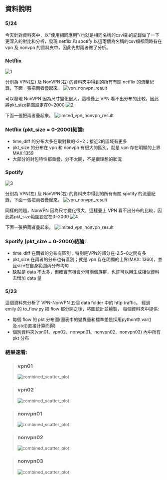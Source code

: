 ## 資料說明

### 5/24
今天針對資料夾中，以"使用相同應用"(也就是相同名稱的csv檔)的紀錄做了一下更深入的對比和分析，發現 netflix 和 spotify 以這兩個為名稱的csv檔都同時有在 vpn 及 nonvpn 的資料夾中，因此先對兩者做了分析。

### Netflix
![1](https://github.com/Computer-Networks-CO3005-Group3/Final_Project/assets/73822955/c1cfd15c-c7a4-4997-b883-ac23944c1ebd)

分別為 VPN(左) 及 NonVPN(右) 的資料夾中得到的所有有關 netflix 的流量紀錄，下面一張把兩者疊起來。
![vpn_nonvpn_result](https://github.com/Computer-Networks-CO3005-Group3/Final_Project/assets/73822955/d20de73f-1ffa-4e8f-88e3-6f38c5b12c8d)

可以發現 NonVPN 因為尺寸變化很大，這樣疊上 VPN 看不出分布的比較，因此將pkt_size範圍設定在0~2000
![2](https://github.com/Computer-Networks-CO3005-Group3/Final_Project/assets/73822955/0b3e9d00-9357-4710-b0ed-2e6c4e0defe9)

下面一張把兩者疊起來。
![limited_vpn_nonvpn_result](https://github.com/Computer-Networks-CO3005-Group3/Final_Project/assets/73822955/d1865355-617d-4334-a891-205ae9ca56eb)

### Netflix (pkt_size = 0-2000)結論:
- time_diff 的分布大多在取對數的-2~2；接近2的區域有更多
- pkt_size 的分布在 vpn 和 nonvpn 有很大的區別，就是 vpn 存在明顯的上界 MAX:1359
- 大部分的封包特性都重疊，分不太開，不是很理想的狀況


### Spotify
![3](https://github.com/Computer-Networks-CO3005-Group3/Final_Project/assets/73822955/bc8b2e1c-a2fb-428d-9fd2-797a2d1edf90)

分別為 VPN(左) 及 NonVPN(右) 的資料夾中得到的所有有關 spotify 的流量紀錄，下面一張把兩者疊起來。
![vpn_nonvpn_result](https://github.com/Computer-Networks-CO3005-Group3/Final_Project/assets/73822955/c78bb1bf-781b-42db-8607-6e376d1fbe0a)

同樣的問題，NonVPN 因為尺寸變化很大，這樣疊上 VPN 看不出分布的比較，因此將pkt_size範圍設定在0~2000
![4](https://github.com/Computer-Networks-CO3005-Group3/Final_Project/assets/73822955/79a4ce19-9904-4a93-a444-fc10fa352d13)

下面一張把兩者疊起來。
![limited_vpn_nonvpn_result](https://github.com/Computer-Networks-CO3005-Group3/Final_Project/assets/73822955/a94e7df4-52b0-4370-a444-7c0b22e99316)

### Spotify (pkt_size = 0-2000)結論:
- time_diff 在兩者的分布有區別；特別是VPN的部分在-2.5~0之間有多
- pkt_size 在兩者的分布也有區別；就是 vpn 存在明顯的上界(MAX: 1360)，並且size在自身範圍內分布均勻
- 缺點是 data 不太多，但確實有機會分辨兩個族群，也許可以用生成相似資料去增加 data 量

### 5/23
這個資料夾分析了 VPN-NonVPN 五個 data folder 中的 http traffic。
經過 emily 的 to_flow.py 把 flow 都分開之後，將圖統計並繪製，
每個資料夾中提供:
- 每個 flow 的 pkt 分布圖(圖表中的變異量和標準差是採用python中.var()及.std()直接計算而得)
- 個別資料夾(vpn01、vpn02、nonvpn01、nonvpn02、nonvpn03) 內中所有 pkt 分布

### 結果速看:
>### vpn01
>![combined_scatter_plot](https://github.com/Computer-Networks-CO3005-Group3/Final_Project/assets/73822955/09b0d7b5-cd07-4a42-950f-eea4afd30035)

>### vpn02
>![combined_scatter_plot](https://github.com/Computer-Networks-CO3005-Group3/Final_Project/assets/73822955/ecb6e998-7428-4845-b2d6-e22b66ddd580)

>### nonvpn01
>![combined_scatter_plot](https://github.com/Computer-Networks-CO3005-Group3/Final_Project/assets/73822955/4c0a70be-76ea-40a4-adb6-ce049d7e32bb)

>### nonvpn02
>![combined_scatter_plot](https://github.com/Computer-Networks-CO3005-Group3/Final_Project/assets/73822955/a71a856c-8eaf-447a-9e83-03bd6bdf9c91)

>### nonvpn03
>![combined_scatter_plot](https://github.com/Computer-Networks-CO3005-Group3/Final_Project/assets/73822955/3c0319eb-63ed-4381-a517-388f20174559)


